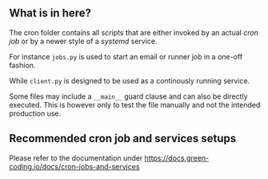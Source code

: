 ## What is in here?

The cron folder contains all scripts that are either invoked by an actual *cron job* or by a newer
style of a *systemd* service.

For instance `jobs.py` is used to start an email or runner job in a one-off fashion.

While `client.py` is designed to be used as a continously running service.

Some files may include a `__main__` guard clause and can also be directly executed. This is however only
to test the file manually and not the intended production use.

## Recommended cron job and services setups

Please refer to the documentation under https://docs.green-coding.io/docs/cron-jobs-and-services